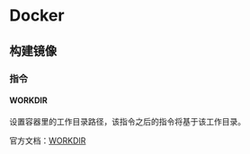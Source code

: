 # Docker

## 构建镜像

### 指令

#### WORKDIR

设置容器里的工作目录路径，该指令之后的指令将基于该工作目录。

官方文档：[WORKDIR](https://docs.docker.com/engine/reference/builder/#workdir)
